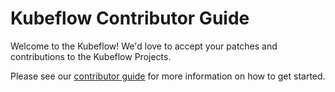 # Kubeflow Contributor Guide

Welcome to the Kubeflow!
We'd love to accept your patches and contributions to the Kubeflow Projects.

Please see our [contributor guide](https://www.kubeflow.org/docs/about/contributing/) for more information on how to get started.
